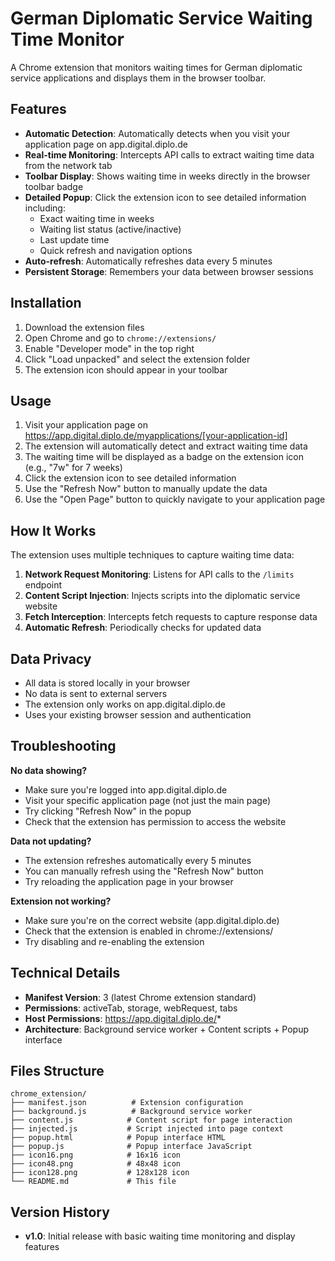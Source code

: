 # German Diplomatic Service Waiting Time Monitor

A Chrome extension that monitors waiting times for German diplomatic service applications and displays them in the browser toolbar.

## Features

- **Automatic Detection**: Automatically detects when you visit your application page on app.digital.diplo.de
- **Real-time Monitoring**: Intercepts API calls to extract waiting time data from the network tab
- **Toolbar Display**: Shows waiting time in weeks directly in the browser toolbar badge
- **Detailed Popup**: Click the extension icon to see detailed information including:
  - Exact waiting time in weeks
  - Waiting list status (active/inactive)
  - Last update time
  - Quick refresh and navigation options
- **Auto-refresh**: Automatically refreshes data every 5 minutes
- **Persistent Storage**: Remembers your data between browser sessions

## Installation

1. Download the extension files
2. Open Chrome and go to `chrome://extensions/`
3. Enable "Developer mode" in the top right
4. Click "Load unpacked" and select the extension folder
5. The extension icon should appear in your toolbar

## Usage

1. Visit your application page on https://app.digital.diplo.de/myapplications/[your-application-id]
2. The extension will automatically detect and extract waiting time data
3. The waiting time will be displayed as a badge on the extension icon (e.g., "7w" for 7 weeks)
4. Click the extension icon to see detailed information
5. Use the "Refresh Now" button to manually update the data
6. Use the "Open Page" button to quickly navigate to your application page

## How It Works

The extension uses multiple techniques to capture waiting time data:

1. **Network Request Monitoring**: Listens for API calls to the `/limits` endpoint
2. **Content Script Injection**: Injects scripts into the diplomatic service website
3. **Fetch Interception**: Intercepts fetch requests to capture response data
4. **Automatic Refresh**: Periodically checks for updated data

## Data Privacy

- All data is stored locally in your browser
- No data is sent to external servers
- The extension only works on app.digital.diplo.de
- Uses your existing browser session and authentication

## Troubleshooting

**No data showing?**
- Make sure you're logged into app.digital.diplo.de
- Visit your specific application page (not just the main page)
- Try clicking "Refresh Now" in the popup
- Check that the extension has permission to access the website

**Data not updating?**
- The extension refreshes automatically every 5 minutes
- You can manually refresh using the "Refresh Now" button
- Try reloading the application page in your browser

**Extension not working?**
- Make sure you're on the correct website (app.digital.diplo.de)
- Check that the extension is enabled in chrome://extensions/
- Try disabling and re-enabling the extension

## Technical Details

- **Manifest Version**: 3 (latest Chrome extension standard)
- **Permissions**: activeTab, storage, webRequest, tabs
- **Host Permissions**: https://app.digital.diplo.de/*
- **Architecture**: Background service worker + Content scripts + Popup interface

## Files Structure

```
chrome_extension/
├── manifest.json          # Extension configuration
├── background.js          # Background service worker
├── content.js            # Content script for page interaction
├── injected.js           # Script injected into page context
├── popup.html            # Popup interface HTML
├── popup.js              # Popup interface JavaScript
├── icon16.png            # 16x16 icon
├── icon48.png            # 48x48 icon
├── icon128.png           # 128x128 icon
└── README.md             # This file
```

## Version History

- **v1.0**: Initial release with basic waiting time monitoring and display features

